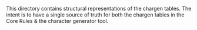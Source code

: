 
This directory contains structural representations of the chargen tables.
The intent is to have a single source of truth for both the chargen tables in the Core Rules & the character generator tool.
